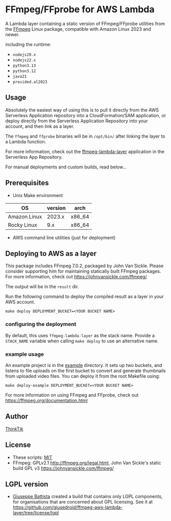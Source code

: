 # FFmpeg/FFprobe for AWS Lambda

A Lambda layer containing a static version of FFmpeg/FFprobe utilities from the [FFmpeg](https://www.ffmpeg.org/)
Linux package, compatible with Amazon Linux 2023 and newer.

including the runtime:

- `nodejs20.x`
- `nodejs22.x`
- `python3.13`
- `python3.12`
- `java21`
- `provided.al2023`

## Usage

Absolutely the easiest way of using this is to pull it directly from the AWS Serverless Application repository into a
CloudFormation/SAM application, or deploy directly from the Serverless Application Repository into your account, and
then link as a layer.

The `ffmpeg` and `ffprobe` binaries will be in `/opt/bin/` after linking the layer to a Lambda function.

For more information, check out
the [ffmpeg-lambda-layer](https://serverlessrepo.aws.amazon.com/applications/arn:aws:serverlessrepo:us-east-1:145266761615:applications~ffmpeg-lambda-layer)
application in the Serverless App Repository.

For manual deployments and custom builds, read below...

## Prerequisites

* Unix Make environment

| OS           | version | arch   |
|--------------|---------|--------|
| Amazon Linux | 2023.x  | x86_64 |
| Rocky Linux  | 9.x     | x86_64 |

* AWS command line utilities (just for deployment)

## Deploying to AWS as a layer

This package includes FFmpeg 7.0.2, packaged by John Van Sickle. Please consider supporting him for maintaining
statically built FFmpeg packages. For more information, check out <https://johnvansickle.com/ffmpeg/>

The output will be in the `result` dir.

Run the following command to deploy the compiled result as a layer in your AWS account.

```
make deploy DEPLOYMENT_BUCKET=<YOUR BUCKET NAME>
```

### configuring the deployment

By default, this uses `ffmpeg-lambda-layer` as the stack name. Provide a `STACK_NAME` variable when calling
`make deploy` to use an alternative name.

### example usage

An example project is in the [example](example) directory. It sets up two buckets, and listens to file uploads on the
first bucket to convert and generate thumbnails from uploaded video files. You can deploy it from the root Makefile
using:

```
make deploy-example DEPLOYMENT_BUCKET=<YOUR BUCKET NAME>
```

For more information on using FFmpeg and FFprobe, check out <https://ffmpeg.org/documentation.html>

## Author

[ThinkTik](https://github.com/thinktik)

## License

* These scripts: [MIT](https://opensource.org/licenses/MIT)
* FFmpeg: GPLv2.1 <http://ffmpeg.org/legal.html>, John Van Sickle's static build GPL
  v3 <https://johnvansickle.com/ffmpeg/>

## LGPL version

* [Giuseppe Battista](http://github.com/giusedroid) created a build that contains only LGPL components, for
  organisations that are concerned about GPL licensing. See it
  at <https://github.com/giusedroid/ffmpeg-aws-lambda-layer/tree/license/lgpl>

